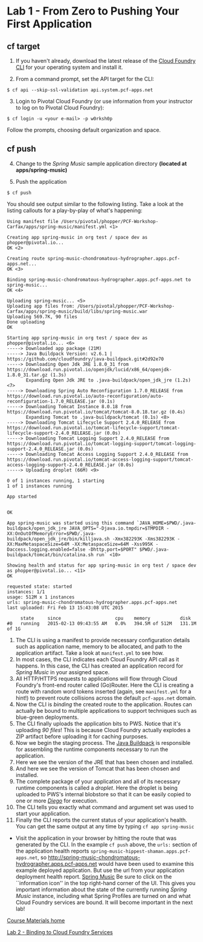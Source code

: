# Lab 1 - From Zero to Pushing Your First Application

## cf target

1. If you haven't already, download the latest release of the [Cloud Foundry CLI](https://github.com/cloudfoundry/cli#installers-and-compressed-binaries) for your operating system and install it.

2. From a command prompt, set the API target for the CLI:

```
$ cf api --skip-ssl-validation api.system.pcf-apps.net
```

3. Login to Pivotal Cloud Foundry (or use information from your instructor to log on to Pivotal Cloud Foundry):
```
$ cf login -u <your e-mail> -p w0rksh0p
```
Follow the prompts, choosing default organization and space.

## cf push

4. Change to the _Spring Music_ sample application directory **(located at apps/spring-music)**

5. Push the application
```
$ cf push
```

You should see output similar to the following listing. Take a look at the listing callouts for a play-by-play of what's happening:

```
Using manifest file /Users/pivotal/phopper/PCF-Workshop-Carfax/apps/spring-music/manifest.yml <1>

Creating app spring-music in org test / space dev as phopper@pivotal.io...
OK <2>

Creating route spring-music-chondromatous-hydrographer.apps.pcf-apps.net...
OK <3>

Binding spring-music-chondromatous-hydrographer.apps.pcf-apps.net to spring-music...
OK <4>

Uploading spring-music... <5>
Uploading app files from: /Users/pivotal/phopper/PCF-Workshop-Carfax/apps/spring-music/build/libs/spring-music.war
Uploading 569.7K, 90 files
Done uploading
OK

Starting app spring-music in org test / space dev as phopper@pivotal.io... <6>
-----> Downloaded app package (21M)
-----> Java Buildpack Version: v2.6.1 |  https://github.com/cloudfoundry/java-buildpack.git#2d92e70
-----> Downloading Open Jdk JRE 1.8.0_31 from https://download.run.pivotal.io/openjdk/lucid/x86_64/openjdk-1.8.0_31.tar.gz (1.3s)
       Expanding Open Jdk JRE to .java-buildpack/open_jdk_jre (1.2s) <7>
-----> Downloading Spring Auto Reconfiguration 1.7.0_RELEASE from https://download.run.pivotal.io/auto-reconfiguration/auto-reconfiguration-1.7.0_RELEASE.jar (0.1s)
-----> Downloading Tomcat Instance 8.0.18 from https://download.run.pivotal.io/tomcat/tomcat-8.0.18.tar.gz (0.4s)
       Expanding Tomcat to .java-buildpack/tomcat (0.1s) <8>
-----> Downloading Tomcat Lifecycle Support 2.4.0_RELEASE from https://download.run.pivotal.io/tomcat-lifecycle-support/tomcat-lifecycle-support-2.4.0_RELEASE.jar (0.0s)
-----> Downloading Tomcat Logging Support 2.4.0_RELEASE from https://download.run.pivotal.io/tomcat-logging-support/tomcat-logging-support-2.4.0_RELEASE.jar (0.0s)
-----> Downloading Tomcat Access Logging Support 2.4.0_RELEASE from https://download.run.pivotal.io/tomcat-access-logging-support/tomcat-access-logging-support-2.4.0_RELEASE.jar (0.0s)
-----> Uploading droplet (66M) <9>

0 of 1 instances running, 1 starting
1 of 1 instances running

App started


OK

App spring-music was started using this command `JAVA_HOME=$PWD/.java-buildpack/open_jdk_jre JAVA_OPTS="-Djava.io.tmpdir=$TMPDIR -XX:OnOutOfMemoryError=$PWD/.java-buildpack/open_jdk_jre/bin/killjava.sh -Xmx382293K -Xms382293K -XX:MaxMetaspaceSize=64M -XX:MetaspaceSize=64M -Xss995K -Daccess.logging.enabled=false -Dhttp.port=$PORT" $PWD/.java-buildpack/tomcat/bin/catalina.sh run` <10>

Showing health and status for app spring-music in org test / space dev as phopper@pivotal.io... <11>
OK

requested state: started
instances: 1/1
usage: 512M x 1 instances
urls: spring-music-chondromatous-hydrographer.apps.pcf-apps.net
last uploaded: Fri Feb 13 15:43:08 UTC 2015

     state     since                    cpu    memory           disk
#0   running   2015-02-13 09:43:55 AM   0.0%   394.5M of 512M   131.1M of 1G
```
1. The CLI is using a manifest to provide necessary configuration details such as application name, memory to be allocated, and path to the application artifact.
Take a look at `manifest.yml` to see how.
2. In most cases, the CLI indicates each Cloud Foundry API call as it happens.
In this case, the CLI has created an application record for _Spring Music_ in your assigned space.
3. All HTTP/HTTPS requests to applications will flow through Cloud Foundry's front-end router called (Go)Router.
Here the CLI is creating a route with random word tokens inserted (again, see `manifest.yml` for a hint!) to prevent route collisions across the default `pcf-apps.net` domain.
4. Now the CLI is _binding_ the created route to the application.
Routes can actually be bound to multiple applications to support techniques such as blue-green deployments.
5. The CLI finally uploads the application bits to PWS. Notice that it's uploading _90 files_! This is because Cloud Foundry actually explodes a ZIP artifact before uploading it for caching purposes.
6. Now we begin the staging process. The [Java Buildpack](https://github.com/cloudfoundry/java-buildpack) is responsible for assembling the runtime components necessary to run the application.
7. Here we see the version of the JRE that has been chosen and installed.
8. And here we see the version of Tomcat that has been chosen and installed.
9. The complete package of your application and all of its necessary runtime components is called a _droplet_.
Here the droplet is being uploaded to PWS's internal blobstore so that it can be easily copied to one or more _[Diego](https://docs.cloudfoundry.org/concepts/diego/diego-architecture.html)_ for execution.
10. The CLI tells you exactly what command and argument set was used to start your application.
11. Finally the CLI reports the current status of your application's health.
You can get the same output at any time by typing `cf app spring-music`

* Visit the application in your browser by hitting the route that was generated by the CLI.
In the example `cf push` above, the `urls:` section of the application health reports `spring-music-hippest-shaman.apps.pcf-apps.net`, so http://spring-music-chondromatous-hydrographer.apps.pcf-apps.net would have been used to examine this example deployed application. But use the url from your application deployment health report.
[Spring Music](../../Common/images/Spring-Music.png)
Be sure to click on the ``information icon'' in the top right-hand corner of the UI.
This gives you important information about the state of the currently running _Spring Music_ instance, including what Spring Profiles are turned on and what Cloud Foundry services are bound.
It will become important in the next lab!

[Course Materials home](README.md#course-materials)

[Lab 2 - Binding to Cloud Foundry Services](/session_02/lab_02/lab_02.adoc)
